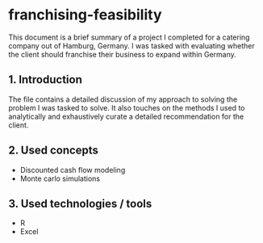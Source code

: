 # franchising-feasibility
This document is a brief summary of a project I completed for a catering company out of Hamburg, Germany. I was tasked with evaluating whether the client should franchise their business to expand within Germany.

## 1. Introduction
The file contains a detailed discussion of my approach to solving the problem I was tasked to solve. It also touches on the methods I used to analytically and exhaustively curate a detailed recommendation for the client.

## 2. Used concepts
- Discounted cash flow modeling
- Monte carlo simulations

## 3. Used technologies / tools
- R
- Excel
